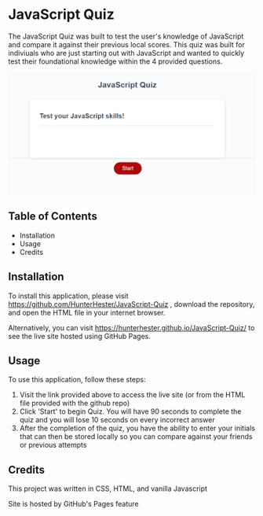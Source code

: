 # JavaScript Quiz



The JavaScript Quiz was built to test the user's knowledge of JavaScript and compare it against their previous local scores. This quiz was built for indiviuals who are just starting out with JavaScript and wanted to quickly test their foundational knowledge within the 4 provided questions.


![JavaScript Quiz layout containing 'Start' button](./assets/Images/QuizImage.png)

## Table of Contents


* Installation
* Usage
* Credits


## Installation



To install this application, please visit https://github.com/HunterHester/JavaScript-Quiz , download the repository, and open the HTML file in your internet browser.


Alternatively, you can visit https://hunterhester.github.io/JavaScript-Quiz/ to see the live site hosted using GitHub Pages.



## Usage



To use this application, follow these steps:


1. Visit the link provided above to access the live site (or from the HTML file provided with the github repo)
2. Click 'Start' to begin Quiz. You will have 90 seconds to complete the quiz and you will lose 10 seconds on every incorrect answer
3. After the completion of the quiz, you have the ability to enter your initials that can then be stored locally so you can compare against your friends or previous attempts


## Credits



This project was written in CSS, HTML, and vanilla Javascript

Site is hosted by GitHub's Pages feature
